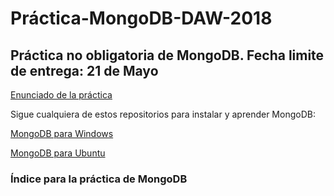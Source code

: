 # Práctica-MongoDB-DAW-2018

## Práctica no obligatoria de MongoDB. Fecha limite de entrega: 21 de Mayo 

[Enunciado de la práctica](enunciado.png)

Sigue cualquiera de estos repositorios para instalar y aprender MongoDB:

[MongoDB para Windows](https://github.com/evaperales/mongoDB-windows)

[MongoDB para Ubuntu](https://github.com/evaperales/mongodb)

### Índice para la práctica de MongoDB
